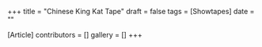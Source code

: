 +++
title = "Chinese King Kat Tape"
draft = false
tags = [Showtapes]
date = ""

[Article]
contributors = []
gallery = []
+++